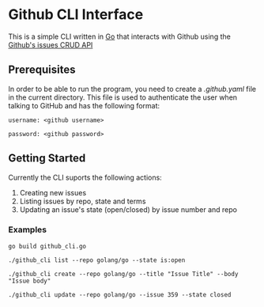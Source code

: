 # Github CLI Interface

This is a simple CLI written in [Go](https://golang.org/) that interacts with Github using the [Github's issues CRUD API](https://developer.github.com/v3/issues/)

## Prerequisites

In order to be able to run the program, you need to create a *.github.yaml* file in the current directory. This file is used to authenticate the user when talking to GitHub and has the following format:

```
username: <github username>

password: <github password>
```

## Getting Started

Currently the CLI suports the following actions:
1. Creating new issues
2. Listing issues by repo, state and terms
3. Updating an issue's state (open/closed) by issue number and repo

### Examples

```
go build github_cli.go

./github_cli list --repo golang/go --state is:open

./github_cli create --repo golang/go --title "Issue Title" --body "Issue body"

./github_cli update --repo golang/go --issue 359 --state closed
```
